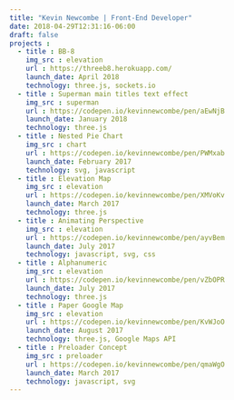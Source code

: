 ```yaml
---
title: "Kevin Newcombe | Front-End Developer"
date: 2018-04-29T12:31:16-06:00
draft: false
projects : 
  - title : BB-8
    img_src : elevation
    url : https://threeb8.herokuapp.com/
    launch_date: April 2018
    technology: three.js, sockets.io
  - title : Superman main titles text effect
    img_src : superman
    url : https://codepen.io/kevinnewcombe/pen/aEwNjB
    launch_date: January 2018
    technology: three.js
  - title : Nested Pie Chart
    img_src : chart
    url : https://codepen.io/kevinnewcombe/pen/PWMxab
    launch_date: February 2017
    technology: svg, javascript
  - title : Elevation Map
    img_src : elevation
    url : https://codepen.io/kevinnewcombe/pen/XMVoKv
    launch_date: March 2017
    technology: three.js
  - title : Animating Perspective
    img_src : elevation
    url : https://codepen.io/kevinnewcombe/pen/ayvBem
    launch_date: July 2017
    technology: javascript, svg, css
  - title : Alphanumeric
    img_src : elevation
    url : https://codepen.io/kevinnewcombe/pen/vZbOPR
    launch_date: July 2017
    technology: three.js
  - title : Paper Google Map
    img_src : elevation
    url : https://codepen.io/kevinnewcombe/pen/KvWJoO
    launch_date: August 2017
    technology: three.js, Google Maps API
  - title : Preloader Concept
    img_src : preloader
    url : https://codepen.io/kevinnewcombe/pen/qmaWgO
    launch_date: March 2017
    technology: javascript, svg
---
```

